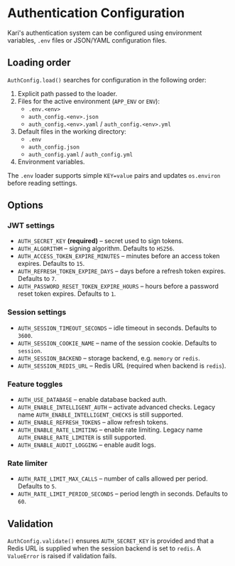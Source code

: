# Authentication Configuration

Kari's authentication system can be configured using environment variables, `.env` files or JSON/YAML configuration files.

## Loading order

`AuthConfig.load()` searches for configuration in the following order:

1. Explicit path passed to the loader.
2. Files for the active environment (`APP_ENV` or `ENV`):
   - `.env.<env>`
   - `auth_config.<env>.json`
   - `auth_config.<env>.yaml` / `auth_config.<env>.yml`
3. Default files in the working directory:
   - `.env`
   - `auth_config.json`
   - `auth_config.yaml` / `auth_config.yml`
4. Environment variables.

The `.env` loader supports simple `KEY=value` pairs and updates `os.environ` before reading settings.

## Options

### JWT settings
- `AUTH_SECRET_KEY` **(required)** – secret used to sign tokens.
- `AUTH_ALGORITHM` – signing algorithm. Defaults to `HS256`.
- `AUTH_ACCESS_TOKEN_EXPIRE_MINUTES` – minutes before an access token expires. Defaults to `15`.
- `AUTH_REFRESH_TOKEN_EXPIRE_DAYS` – days before a refresh token expires. Defaults to `7`.
- `AUTH_PASSWORD_RESET_TOKEN_EXPIRE_HOURS` – hours before a password reset token expires. Defaults to `1`.

### Session settings
- `AUTH_SESSION_TIMEOUT_SECONDS` – idle timeout in seconds. Defaults to `3600`.
- `AUTH_SESSION_COOKIE_NAME` – name of the session cookie. Defaults to `session`.
- `AUTH_SESSION_BACKEND` – storage backend, e.g. `memory` or `redis`.
- `AUTH_SESSION_REDIS_URL` – Redis URL (required when backend is `redis`).

### Feature toggles
- `AUTH_USE_DATABASE` – enable database backed auth.
- `AUTH_ENABLE_INTELLIGENT_AUTH` – activate advanced checks. Legacy name `AUTH_ENABLE_INTELLIGENT_CHECKS` is still supported.
- `AUTH_ENABLE_REFRESH_TOKENS` – allow refresh tokens.
- `AUTH_ENABLE_RATE_LIMITING` – enable rate limiting. Legacy name `AUTH_ENABLE_RATE_LIMITER` is still supported.
- `AUTH_ENABLE_AUDIT_LOGGING` – enable audit logs.

### Rate limiter
- `AUTH_RATE_LIMIT_MAX_CALLS` – number of calls allowed per period. Defaults to `5`.
- `AUTH_RATE_LIMIT_PERIOD_SECONDS` – period length in seconds. Defaults to `60`.

## Validation

`AuthConfig.validate()` ensures `AUTH_SECRET_KEY` is provided and that a Redis URL is supplied when the session backend is set to `redis`. A `ValueError` is raised if validation fails.
